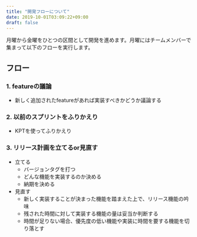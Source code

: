 ```yaml
---
title: "開発フローについて"
date: 2019-10-01T03:09:22+09:00
draft: false
---
```

月曜から金曜をひとつの区間として開発を進めます。月曜にはチームメンバーで集まって以下のフローを実行します。

## フロー
### 1. featureの議論
- 新しく追加されたfeatureがあれば実装すべきかどうか議論する

### 2. 以前のスプリントをふりかえり
- KPTを使ってふりかえり

### 3. リリース計画を立てるor見直す
- 立てる
  - バージョンタグを打つ
  - どんな機能を実装するのか決める
  - 納期を決める
- 見直す
  - 新しく実装することが決まった機能を踏まえた上で、リリース機能の吟味
  - 残された時間に対して実装する機能の量は妥当か判断する
  - 時間が足りない場合、優先度の低い機能や実装に時間を要する機能を切り落とす
